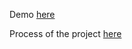 Demo <a target="_blank" href="http://javiespinosa.surge.sh">here</a>

Process of the project <a target="_blank" href="https://docs.google.com/document/d/1DVK8vVDeFBqrkCNd9WBgVrk2HDMjewU1OGMZMOR11Cw/edit?usp=sharing">here</a>

